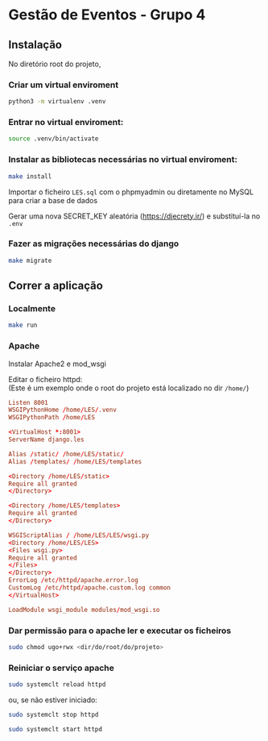 # Gestão de Eventos - Grupo 4

## Instalação

No diretório root do projeto,

### Criar um virtual enviroment

```bash
python3 -m virtualenv .venv
```

### Entrar no virtual enviroment:

```bash
source .venv/bin/activate
```

### Instalar as bibliotecas necessárias no virtual enviroment:

```bash
make install
```

Importar o ficheiro `LES.sql` com o phpmyadmin ou diretamente no MySQL para criar a base de dados

Gerar uma nova SECRET_KEY aleatória (https://djecrety.ir/) e substituí-la no `.env`

### Fazer as migrações necessárias do django

```bash
make migrate
```

## Correr a aplicação

### Localmente

```bash
make run
```

### Apache

Instalar Apache2 e mod_wsgi

Editar o ficheiro httpd:\
(Este é um exemplo onde o root do projeto está localizado no dir `/home/`)

```conf
Listen 8001
WSGIPythonHome /home/LES/.venv
WSGIPythonPath /home/LES

<VirtualHost *:8001>
ServerName django.les

Alias /static/ /home/LES/static/
Alias /templates/ /home/LES/templates

<Directory /home/LES/static>
Require all granted
</Directory>

<Directory /home/LES/templates>
Require all granted
</Directory>

WSGIScriptAlias / /home/LES/LES/wsgi.py
<Directory /home/LES/LES>
<Files wsgi.py>
Require all granted
</Files>
</Directory>
ErrorLog /etc/httpd/apache.error.log
CustomLog /etc/httpd/apache.custom.log common
</VirtualHost>

LoadModule wsgi_module modules/mod_wsgi.so
```

### Dar permissão para o apache ler e executar os ficheiros

```bash
sudo chmod ugo+rwx <dir/do/root/do/projeto>
```

### Reiniciar o serviço apache

```bash
sudo systemclt reload httpd
```

ou, se não estiver iniciado:

```bash
sudo systemclt stop httpd

sudo systemclt start httpd
```
